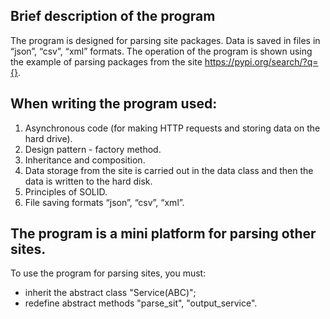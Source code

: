 ## Brief description of the program

The program is designed for parsing site packages.
Data is saved in files in “json”, “csv”, “xml” formats.
The operation of the program is shown using the example of parsing packages from the site https://pypi.org/search/?q={}.

## When writing the program used:
1. Asynchronous code (for making HTTP requests and storing data on the hard drive).
2. Design pattern - factory method.
3. Inheritance and composition.
4. Data storage from the site is carried out in the data class and then the data is written to the hard disk.
5. Principles of SOLID.
6. File saving formats “json”, “csv”, “xml”.

## The program is a mini platform for parsing other sites.
To use the program for parsing sites, you must:
- inherit the abstract class "Service(ABC)";
- redefine abstract methods "parse_sit", "output_service".
